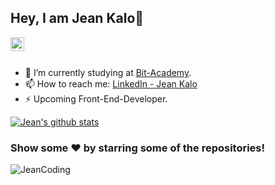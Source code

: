 ## Hey, I am Jean Kalo👋

<a href="https://www.linkedin.com/in/jean-kalo-04b3391b8/">
  <img align="left" alt="JeanCoding" width="22px" src="https://cdn.jsdelivr.net/npm/simple-icons@v3/icons/linkedin.svg" />
</a>

<br/>
<br/>


- 🔭 I’m currently studying at [Bit-Academy](https://www.bit-academy.nl/).
- 📫 How to reach me: [LinkedIn - Jean Kalo](https://www.linkedin.com/in/jean-kalo-04b3391b8/)
- ⚡ Upcoming Front-End-Developer.

<a href="https://github.com/jeancoding">
 <img align="center" src="https://github-readme-stats.vercel.app/api?username=jeancoding&show_icons=true&theme=dark&line_height=27" alt="Jean's github stats"/>
</a>
<div align="center">
  <div align="left"><h3> Show some ❤️ by starring some of the repositories!</h3></div>
</div>


<p align="left"> <img src="https://komarev.com/ghpvc/?username=JeanCoding&label=Views&color=brightgreen&style=flat" alt="JeanCoding" /> </p>
